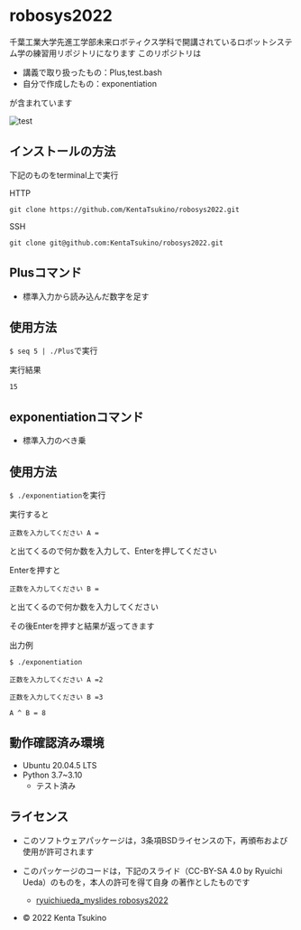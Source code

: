 # robosys2022
千葉工業大学先進工学部未来ロボティクス学科で開講されているロボットシステム学の練習用リポジトリになります
このリポジトリは
* 講義で取り扱ったもの：Plus,test.bash
* 自分で作成したもの：exponentiation

が含まれています

![test](https://github.com/KentaTsukino/robosys2022/actions/workflows/test.yml/badge.svg)

## インストールの方法
下記のものをterminal上で実行

HTTP

```git clone https://github.com/KentaTsukino/robosys2022.git```

SSH

```git clone git@github.com:KentaTsukino/robosys2022.git```

## Plusコマンド
* 標準入力から読み込んだ数字を足す
## 使用方法
```$ seq 5 | ./Plus```で実行

実行結果

```15```

## exponentiationコマンド
* 標準入力のべき乗
## 使用方法
```$ ./exponentiation```を実行

実行すると

```正数を入力してください A = ```

と出てくるので何か数を入力して、Enterを押してください

Enterを押すと

```正数を入力してください B = ```

と出てくるので何か数を入力してください

その後Enterを押すと結果が返ってきます

出力例

```$ ./exponentiation```

```正数を入力してください A =2```

```正数を入力してください B =3```

```A ^ B = 8```

## 動作確認済み環境
* Ubuntu 20.04.5 LTS
* Python 3.7~3.10
  * テスト済み

## ライセンス
* このソフトウェアパッケージは，3条項BSDライセンスの下，再頒布および使用が許可されます
* このパッケージのコードは，下記のスライド（CC-BY-SA 4.0 by Ryuichi Ueda）のものを，本人の許可を得て自身    の著作としたものです

  * [ryuichiueda_myslides robosys2022]( https://github.com/ryuichiueda/my_slides/tree/master/robosys_2022)
* © 2022 Kenta Tsukino
